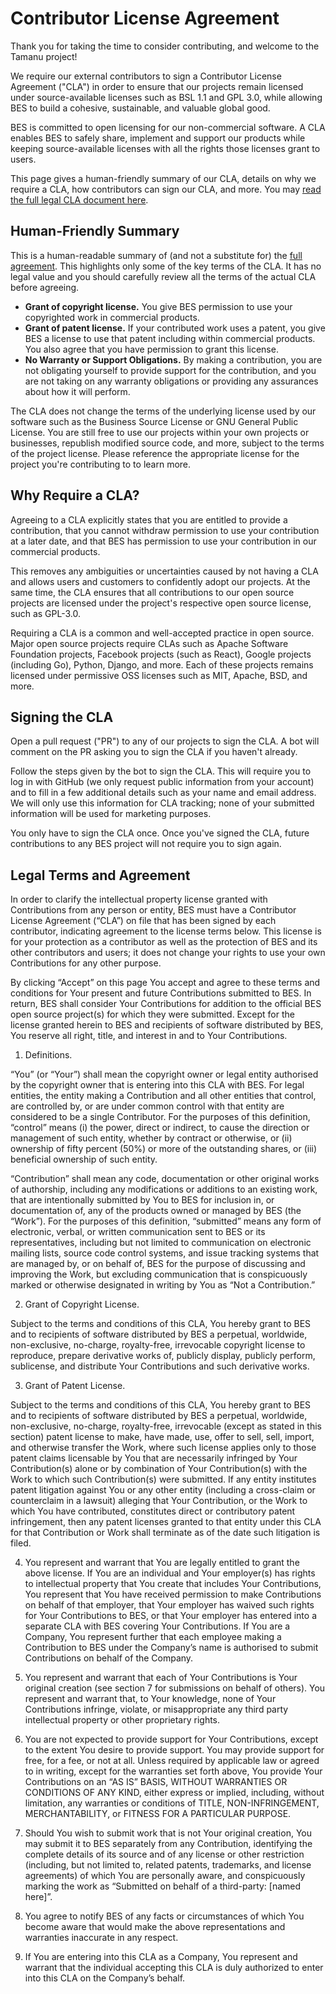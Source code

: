 # Contributor License Agreement

Thank you for taking the time to consider contributing, and welcome to the Tamanu project!

We require our external contributors to sign a Contributor License Agreement ("CLA") in order to ensure that our projects remain licensed under source-available licenses such as BSL 1.1 and GPL 3.0, while allowing BES to build a cohesive, sustainable, and valuable global good.

BES is committed to open licensing for our non-commercial software. A CLA enables BES to safely share, implement and support our products while keeping source-available licenses with all the rights those licenses grant to users.

This page gives a human-friendly summary of our CLA, details on why we require a CLA, how contributors can sign our CLA, and more. You may [read the full legal CLA document here](#legal-terms-and-agreement).

## Human-Friendly Summary

This is a human-readable summary of (and not a substitute for) the [full agreement](#legal-terms-and-agreement). This highlights only some of the key terms of the CLA. It has no legal value and you should carefully review all the terms of the actual CLA before agreeing.

- **Grant of copyright license.** You give BES permission to use your copyrighted work in commercial products.
- **Grant of patent license.** If your contributed work uses a patent, you give BES a license to use that patent including within commercial products. You also agree that you have permission to grant this license.
- **No Warranty or Support Obligations.** By making a contribution, you are not obligating yourself to provide support for the contribution, and you are not taking on any warranty obligations or providing any assurances about how it will perform.

The CLA does not change the terms of the underlying license used by our software such as the Business Source License or GNU General Public License. You are still free to use our projects within your own projects or businesses, republish modified source code, and more, subject to the terms of the project license. Please reference the appropriate license for the project you're contributing to to learn more.

## Why Require a CLA?

Agreeing to a CLA explicitly states that you are entitled to provide a contribution, that you cannot withdraw permission to use your contribution at a later date, and that BES has permission to use your contribution in our commercial products.

This removes any ambiguities or uncertainties caused by not having a CLA and allows users and customers to confidently adopt our projects. At the same time, the CLA ensures that all contributions to our open source projects are licensed under the project's respective open source license, such as GPL-3.0.

Requiring a CLA is a common and well-accepted practice in open source. Major open source projects require CLAs such as Apache Software Foundation projects, Facebook projects (such as React), Google projects (including Go), Python, Django, and more. Each of these projects remains licensed under permissive OSS licenses such as MIT, Apache, BSD, and more.

## Signing the CLA

Open a pull request ("PR") to any of our projects to sign the CLA. A bot will comment on the PR asking you to sign the CLA if you haven't already.

Follow the steps given by the bot to sign the CLA. This will require you to log in with GitHub (we only request public information from your account) and to fill in a few additional details such as your name and email address. We will only use this information for CLA tracking; none of your submitted information will be used for marketing purposes.

You only have to sign the CLA once. Once you've signed the CLA, future contributions to any BES project will not require you to sign again.

## Legal Terms and Agreement 

In order to clarify the intellectual property license granted with Contributions from any person or entity, BES must have a Contributor License Agreement (“CLA”) on file that has been signed by each contributor, indicating agreement to the license terms below. This license is for your protection as a contributor as well as the protection of BES and its other contributors and users; it does not change your rights to use your own Contributions for any other purpose.

By clicking “Accept” on this page You accept and agree to these terms and conditions for Your present and future Contributions submitted to BES. In return, BES shall consider Your Contributions for addition to the official BES open source project(s) for which they were submitted. Except for the license granted herein to BES and recipients of software distributed by BES, You reserve all right, title, and interest in and to Your Contributions.

1. Definitions.

  “You” (or “Your”) shall mean the copyright owner or legal entity authorised by the copyright owner that is entering into this CLA with BES. For legal entities, the entity making a Contribution and all other entities that control, are controlled by, or are under common control with that entity are considered to be a single Contributor. For the purposes of this definition, “control” means (i) the power, direct or indirect, to cause the direction or management of such entity, whether by contract or otherwise, or (ii) ownership of fifty percent (50%) or more of the outstanding shares, or (iii) beneficial ownership of such entity.

  “Contribution” shall mean any code, documentation or other original works of authorship, including any modifications or additions to an existing work, that are intentionally submitted by You to BES for inclusion in, or documentation of, any of the products owned or managed by BES (the “Work”). For the purposes of this definition, “submitted” means any form of electronic, verbal, or written communication sent to BES or its representatives, including but not limited to communication on electronic mailing lists, source code control systems, and issue tracking systems that are managed by, or on behalf of, BES for the purpose of discussing and improving the Work, but excluding communication that is conspicuously marked or otherwise designated in writing by You as “Not a Contribution.”

2. Grant of Copyright License.

  Subject to the terms and conditions of this CLA, You hereby grant to BES and to recipients of software distributed by BES a perpetual, worldwide, non-exclusive, no-charge, royalty-free, irrevocable copyright license to reproduce, prepare derivative works of, publicly display, publicly perform, sublicense, and distribute Your Contributions and such derivative works.

3. Grant of Patent License.

  Subject to the terms and conditions of this CLA, You hereby grant to BES and to recipients of software distributed by BES a perpetual, worldwide, non-exclusive, no-charge, royalty-free, irrevocable (except as stated in this section) patent license to make, have made, use, offer to sell, sell, import, and otherwise transfer the Work, where such license applies only to those patent claims licensable by You that are necessarily infringed by Your Contribution(s) alone or by combination of Your Contribution(s) with the Work to which such Contribution(s) were submitted. If any entity institutes patent litigation against You or any other entity (including a cross-claim or counterclaim in a lawsuit) alleging that Your Contribution, or the Work to which You have contributed, constitutes direct or contributory patent infringement, then any patent licenses granted to that entity under this CLA for that Contribution or Work shall terminate as of the date such litigation is filed.

4. You represent and warrant that You are legally entitled to grant the above license. If You are an individual and Your employer(s) has rights to intellectual property that You create that includes Your Contributions, You represent that You have received permission to make Contributions on behalf of that employer, that Your employer has waived such rights for Your Contributions to BES, or that Your employer has entered into a separate CLA with BES covering Your Contributions. If You are a Company, You represent further that each employee making a Contribution to BES under the Company’s name is authorised to submit Contributions on behalf of the Company.

5. You represent and warrant that each of Your Contributions is Your original creation (see section 7 for submissions on behalf of others). You represent and warrant that, to Your knowledge, none of Your Contributions infringe, violate, or misappropriate any third party intellectual property or other proprietary rights.

6. You are not expected to provide support for Your Contributions, except to the extent You desire to provide support. You may provide support for free, for a fee, or not at all. Unless required by applicable law or agreed to in writing, except for the warranties set forth above, You provide Your Contributions on an “AS IS” BASIS, WITHOUT WARRANTIES OR CONDITIONS OF ANY KIND, either express or implied, including, without limitation, any warranties or conditions of TITLE, NON-INFRINGEMENT, MERCHANTABILITY, or FITNESS FOR A PARTICULAR PURPOSE.

7. Should You wish to submit work that is not Your original creation, You may submit it to BES separately from any Contribution, identifying the complete details of its source and of any license or other restriction (including, but not limited to, related patents, trademarks, and license agreements) of which You are personally aware, and conspicuously marking the work as “Submitted on behalf of a third-party: [named here]”.

8. You agree to notify BES of any facts or circumstances of which You become aware that would make the above representations and warranties inaccurate in any respect.

9. If You are entering into this CLA as a Company, You represent and warrant that the individual accepting this CLA is duly authorized to enter into this CLA on the Company’s behalf.
